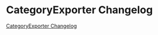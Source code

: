 # CategoryExporter Changelog

[CategoryExporter Changelog](https://github.com/spryker/CategoryExporter/releases)
